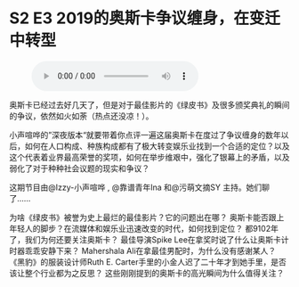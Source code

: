 # S2 E3 2019的奥斯卡争议缠身，在变迁中转型

<figure>
    <figcaption></figcaption>
    <audio
        controls
        src="./audio.mp3">
            Your browser does not support the
            <code>audio</code> element.
    </audio>
</figure>

<p>奥斯卡已经过去好几天了，但是对于最佳影片的《绿皮书》及很多颁奖典礼的瞬间的争议，依然如火如荼（热点还没凉！）。</p>
<p>小声喧哗的”深夜版本“就要带着你点评一遍这届奥斯卡在度过了争议缠身的数年以后，如何在人口构成、种族构成都有了极大转变娱乐业找到一个合适的定位？以及这个代表着业界最高荣誉的奖项，如何在举步维艰中，强化了银幕上的矛盾，以及弱化了对于种种社会议题的现实和争议？</p>
<p>这期节目由@Izzy-小声喧哗 , @靠谱青年Ina 和@污萌文摘SY 主持。她们聊了……</p>
<p>为啥《绿皮书》被誉为史上最烂的最佳影片？它的问题出在哪？
奥斯卡能否跟上年轻人的脚步？在流媒体和娱乐业迅速改变的时代，如何找到定位？
都9102年了，我们为何还要关注奥斯卡？
最佳导演Spike Lee在拿奖时说了什么让奥斯卡计时器乖乖安静下来？
Mahershala Ali在拿最佳男配时，为什么没有感谢某人？
《黑豹》的服装设计师Ruth E. Carter手里的小金人迟了二十年才到她手里，是否该让整个行业都为之反思？
这些刚刚提到的奥斯卡的高光瞬间为什么值得关注？</p>
